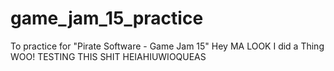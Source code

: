 # game_jam_15_practice
To practice for "Pirate Software - Game Jam 15"
Hey MA LOOK I did a Thing WOO!
TESTING THIS SHIT HEIAHIUWIOQUEAS